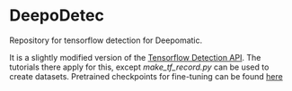 # DeepoDetec

Repository for tensorflow detection for Deepomatic. 

It is a slightly modified version of the [Tensorflow Detection API](https://github.com/tensorflow/models/blob/master/object_detection). The tutorials there apply for this, except _make_tf_record.py_ can be used to create datasets.
Pretrained checkpoints for fine-tuning can be found [here](https://github.com/tensorflow/models/blob/master/object_detection/g3doc/detection_model_zoo.md)
